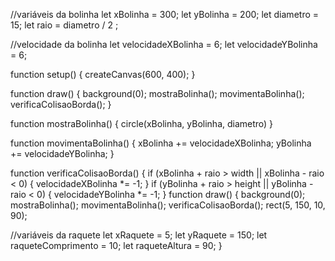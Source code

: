 //variáveis da bolinha
   let xBolinha = 300; 
   let yBolinha = 200; 
   let diametro = 15;
   let raio = diametro / 2 ;

//velocidade da bolinha
   let velocidadeXBolinha = 6; 
   let velocidadeYBolinha = 6;

function setup() { 
  createCanvas(600, 400); 
}

function draw() {
    background(0);
    mostraBolinha();
    movimentaBolinha();
    verificaColisaoBorda();
}

function mostraBolinha() {
    circle(xBolinha, yBolinha, diametro)
}

function movimentaBolinha() {
    xBolinha += velocidadeXBolinha;
    yBolinha += velocidadeYBolinha;
}

function verificaColisaoBorda() {
    if (xBolinha + raio > width || xBolinha - raio < 0) {
        velocidadeXBolinha *= -1;
    }
    if (yBolinha + raio > height || yBolinha - raio < 0) {
        velocidadeYBolinha *= -1;
    }
function draw() {
    background(0);
    mostraBolinha();
    movimentaBolinha();
    verificaColisaoBorda();
    rect(5, 150, 10, 90);

  //variáveis da raquete
let xRaquete = 5;
let yRaquete = 150;
let raqueteComprimento = 10;
let raqueteAltura = 90;
}
